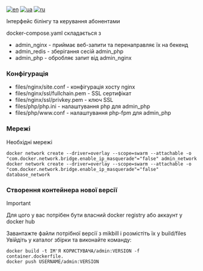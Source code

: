 [![en](https://img.shields.io/badge/lang-en-red.svg)](README.md)
[![ua](https://img.shields.io/badge/lang-ua-yellow.svg)](README.ua.md)
[![ru](https://img.shields.io/badge/lang-ru-blue.svg)](README.ru.md)

Інтерфейс білінгу та керування абонентами

docker-compose.yaml складається з
   + admin_nginx - приймає веб-запити та перенаправляє їх на бекенд
   + admin_redis - зберігання сесій admin_php
   + admin_php - обробляє запит від admin_nginx

### Конфігурація
   + files/nginx/site.conf - конфігурація хосту nginx
   + files/nginx/ssl/fullchain.pem - SSL сертифікат
   + files/nginx/ssl/privkey.pem - ключ SSL
   + files/php/php.ini - налаштування php для admin_php
   + files/php/www<span>.conf - налаштування php-fpm для admin_php

### Мережі

Необхідні мережі

```
docker network create --driver=overlay --scope=swarm --attachable -o "com.docker.network.bridge.enable_ip_masquerade"="false" admin_network
docker network create --driver=overlay --scope=swarm --attachable -o "com.docker.network.bridge.enable_ip_masquerade"="false" database_network
```

### Створення контейнера нової версії

> [!IMPORTANT]
> Для цого у вас потрiбен бути власний docker registry або аккаунт у docker hub

Завантажте файли потрібної версії з mikbill і розмістіть їх у build/files<br>
Увійдіть у каталог збірки та виконайте команду:
```
docker build -t ІМ'Я КОРИСТУВАЧА/admin:VERSION -f container.dockerfile.
docker push USERNAME/admin:VERSION
```
